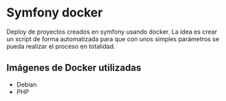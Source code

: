 # Symfony docker

Deploy de proyectos creados en symfony usando docker. La idea es crear un script de forma automatizada para que con unos simples parámetros se pueda realizar el proceso en totalidad.

## Imágenes de Docker utilizadas

* Debian
* PHP
